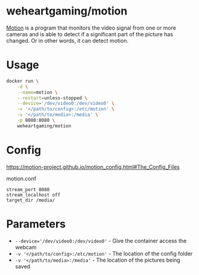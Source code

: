 # weheartgaming/motion

[Motion](https://github.com/Motion-Project/motion) is a program that monitors the video signal from one or more cameras and is able to detect if a significant part of the picture has changed. Or in other words, it can detect motion.

# Usage

```sh
docker run \
	-d \
	--name=motion \
	--restart=unless-stopped \
	--device='/dev/video0:/dev/video0' \
	-v '</path/to/config>:/etc/motion' \
	-v '</path/to/media>:/media' \
	-p 8080:8080 \
	weheartgaming/motion
```

# Config

https://motion-project.github.io/motion_config.html#The_Config_Files

motion.conf

```
stream_port 8080
stream_localhost off
target_dir /media/
```

# Parameters

* `--device='/dev/video0:/dev/video0'` - Give the container access the webcam
* `-v '</path/to/config>:/etc/motion'` - The location of the config folder
* `-v '</path/to/media>:/media'` - The location of the pictures being saved
